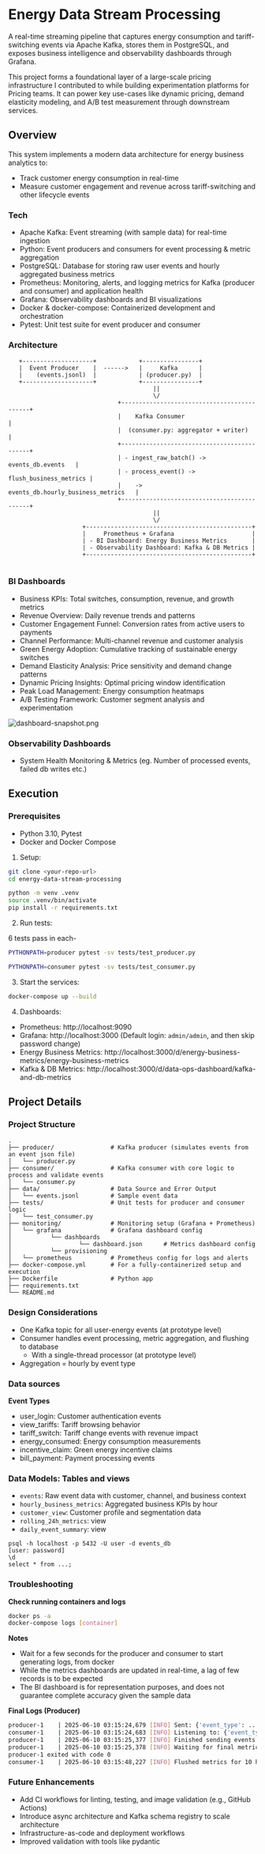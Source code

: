 # Energy Data Stream Processing

A real-time streaming pipeline that captures energy consumption and tariff-switching events via Apache Kafka, 
stores them in PostgreSQL, and exposes business intelligence and observability dashboards through Grafana.

This project forms a foundational layer of a large-scale pricing infrastructure I contributed to while 
building experimentation platforms for Pricing teams. It can power key use-cases like dynamic pricing, 
demand elasticity modeling, and A/B test measurement through downstream services.

## Overview

This system implements a modern data architecture for energy business analytics to:

* Track customer energy consumption in real-time
* Measure customer engagement and revenue across tariff-switching and other lifecycle events

### Tech

* Apache Kafka: Event streaming (with sample data) for real-time ingestion
* Python: Event producers and consumers for event processing & metric aggregation
* PostgreSQL: Database for storing raw user events and hourly aggregated business metrics
* Prometheus: Monitoring, alerts, and logging metrics for Kafka (producer and consumer) and application health
* Grafana: Observability dashboards and BI visualizations
* Docker & docker-compose: Containerized development and orchestration
* Pytest: Unit test suite for event producer and consumer

### Architecture

```
   +--------------------+            +----------------+
   |  Event Producer    |  ------>   |     Kafka      |
   |    (events.jsonl)  |            | (producer.py)  |
   +--------------------+            +----------------+
                                         ||
                                         \/
                               +--------------------------------------------+
                               |    Kafka Consumer                          |
                               |  (consumer.py: aggregator + writer)        |
                               +--------------------------------------------+
                               | - ingest_raw_batch() -> events_db.events   |
                               | - process_event() -> flush_business_metrics |
                               |    ->  events_db.hourly_business_metrics   |
                               +--------------------------------------------+
                                         ||
                                         \/
                     +-----------------------------------------------+
                     |     Prometheus + Grafana                      |
                     | - BI Dashboard: Energy Business Metrics       |
                     | - Observability Dashboard: Kafka & DB Metrics |
                     +-----------------------------------------------+
   
```

### BI Dashboards

* Business KPIs: Total switches, consumption, revenue, and growth metrics
* Revenue Overview: Daily revenue trends and patterns
* Customer Engagement Funnel: Conversion rates from active users to payments
* Channel Performance: Multi-channel revenue and customer analysis
* Green Energy Adoption: Cumulative tracking of sustainable energy switches
* Demand Elasticity Analysis: Price sensitivity and demand change patterns
* Dynamic Pricing Insights: Optimal pricing window identification
* Peak Load Management: Energy consumption heatmaps
* A/B Testing Framework: Customer segment analysis and experimentation

![dashboard-snapshot.png](./dashboard-snapshot.png)

### Observability Dashboards

* System Health Monitoring & Metrics (eg. Number of processed events, failed db writes etc.)

## Execution

### Prerequisites

* Python 3.10, Pytest
* Docker and Docker Compose

1. Setup:
```bash
git clone <your-repo-url>
cd energy-data-stream-processing

python -m venv .venv
source .venv/bin/activate
pip install -r requirements.txt
```

2. Run tests:

6 tests pass in each-
```bash
PYTHONPATH=producer pytest -sv tests/test_producer.py

PYTHONPATH=consumer pytest -sv tests/test_consumer.py
```

3. Start the services:
```bash
docker-compose up --build
```

4. Dashboards:

*	Prometheus: http://localhost:9090
*	Grafana: http://localhost:3000 (Default login: `admin/admin`, and then skip password change)
  * Energy Business Metrics: http://localhost:3000/d/energy-business-metrics/energy-business-metrics
  * Kafka & DB Metrics: http://localhost:3000/d/data-ops-dashboard/kafka-and-db-metrics


## Project Details

### Project Structure
```
.
├── producer/                # Kafka producer (simulates events from an event json file)
│   └── producer.py
├── consumer/                # Kafka consumer with core logic to process and validate events
│   └── consumer.py
├── data/                    # Data Source and Error Output 
│   └── events.jsonl         # Sample event data
├── tests/                   # Unit tests for producer and consumer logic
│   └── test_consumer.py
├── monitoring/              # Monitoring setup (Grafana + Prometheus)
│   └── grafana              # Grafana dashboard config
│           └── dashboards
│                   └── dashboard.json      # Metrics dashboard config
│           └── provisioning
│   └── prometheus           # Prometheus config for logs and alerts
├── docker-compose.yml       # For a fully-containerized setup and execution
├── Dockerfile               # Python app
├── requirements.txt         
└── README.md
```

### Design Considerations
* One Kafka topic for all user-energy events (at prototype level)
* Consumer handles event processing, metric aggregation, and flushing to database
  * With a single-thread processor (at prototype level)
* Aggregation = hourly by event type

### Data sources

**Event Types**

* user_login: Customer authentication events
* view_tariffs: Tariff browsing behavior 
* tariff_switch: Tariff change events with revenue impact 
* energy_consumed: Energy consumption measurements 
* incentive_claim: Green energy incentive claims
* bill_payment: Payment processing events

### Data Models: Tables and views

* `events`: Raw event data with customer, channel, and business context
* `hourly_business_metrics`: Aggregated business KPIs by hour
* `customer_view`: Customer profile and segmentation data
* `rolling_24h_metrics`: view
* `daily_event_summary`: view

```
psql -h localhost -p 5432 -U user -d events_db
[user: password]
\d
select * from ...;
```

### Troubleshooting

**Check running containers and logs**
```bash
docker ps -a
docker-compose logs [container]
```

**Notes**

* Wait for a few seconds for the producer and consumer to start generating logs, from docker
* While the metrics dashboards are updated in real-time, a lag of few records is to be expected
* The BI dashboard is for representation purposes, and does not guarantee complete accuracy given the sample data


**Final Logs (Producer)**
```bash
producer-1    | 2025-06-10 03:15:24,679 [INFO] Sent: {'event_type': ..., 'payload': ...}
consumer-1    | 2025-06-10 03:15:24,683 [INFO] Listening to: {'event_type': ..., 'payload': ...}
producer-1    | 2025-06-10 03:15:25,377 [INFO] Finished sending events.
producer-1    | 2025-06-10 03:15:25,378 [INFO] Waiting for final metrics to be scraped...
producer-1 exited with code 0
consumer-1    | 2025-06-10 03:15:48,227 [INFO] Flushed metrics for 10 hours, cleaned up 10 old entries
```

### Future Enhancements
* Add CI workflows for linting, testing, and image validation (e.g., GitHub Actions)
* Introduce async architecture and Kafka schema registry to scale architecture
* Infrastructure-as-code and deployment workflows
* Improved validation with tools like pydantic
